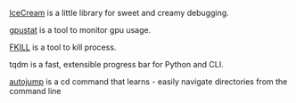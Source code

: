 [IceCream](https://github.com/gruns/icecream) is a little library for sweet and creamy debugging.

[gpustat](https://github.com/wookayin/gpustat) is a tool to monitor gpu usage.

[FKILL](https://github.com/sindresorhus/fkill-cli) is a tool to kill process.

tqdm is a fast, extensible progress bar for Python and CLI.

[autojump](https://github.com/wting/autojump/wiki) is a cd command that learns - easily navigate directories from the command line
